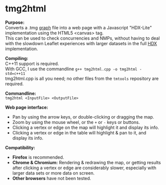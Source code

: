 # tmg2html

**Purpose:**<br>
Converts a .tmg [graph](http://travelmapping.net/graphs/) file into a web page with a Javascript "HDX-Lite" implementation using the HTML5 \<canvas\> tag.<br>
This can be used to check concurrencies and NMPs, without having to deal with the slowdown Leaflet experiences with larger datasets in the full [HDX](http://courses.teresco.org/metal/hdx/) implementation.

**Compiling:**<br>
C++11 support is required.<br>
With GCC, I use the commandline `g++ tmg2html.cpp -o tmg2html -std=c++11`<br>
tmg2html.cpp is all you need; no other files from the `tmtools` repository are required.

**Commandline:**<br>
`tmg2html <InputFile> <OutputFile>`

**Web page interface:**
* Pan by using the arrow keys, or double-clicking or dragging the map.
* Zoom by using the mouse wheel, or the `+` or `-` keys or buttons.
* Clicking a vertex or edge on the map will highlight it and display its info.
* Clicking a vertex or edge in the table will highlight & pan to it, and display its info.

**Compatibility:**<br>
* **Firefox** is recommended.
* **Chrome & Chromium:** Rendering & redrawing the map, or getting results after clicking a vertex or edge are considerably slower, especially with larger data sets or more data on screen.
* **Other browsers** have not been tested.
